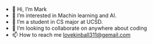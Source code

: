 - 👋 Hi, I’m Mark
- 👀 I’m interested in Machin learning and AI.
- 🌱 I’m a student in CS major at UCSD.
- 💞️ I’m looking to collaborate on anywhere about coding
- 📫 How to reach me lovekinball311@gemail.com

<!---
Markcmd/Markcmd is a ✨ special ✨ repository because its `README.md` (this file) appears on your GitHub profile.
You can click the Preview link to take a look at your changes.
--->
